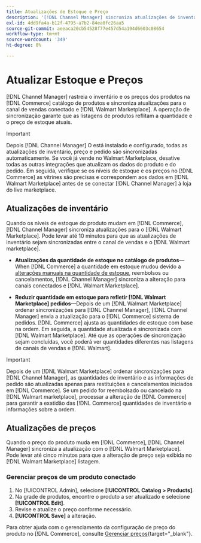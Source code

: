 ```yaml
---
title: Atualizações de Estoque e Preço
description: '[!DNL Channel Manager] sincroniza atualizações de inventário e preço entre a [!DNL Commerce] armazenar e [!DNL Walmart Marketplace] para gerenciar suas operações de canal de vendas na [!DNL Commerce] Administrador'
exl-id: 4dd9fa4a-b12f-4795-a7b2-84ea0fc26aa5
source-git-commit: aeeaca20cb54528f77e457d54a194d6603c08654
workflow-type: tm+mt
source-wordcount: '349'
ht-degree: 0%

---
```


# Atualizar Estoque e Preços

[!DNL Channel Manager] rastreia o inventário e os preços dos produtos na [!DNL Commerce] catálogo de produtos e sincroniza atualizações para o canal de vendas conectado e [!DNL Walmart Marketplace]. A operação de sincronização garante que as listagens de produtos reflitam a quantidade e o preço de estoque atuais.


>[!IMPORTANT]
>
>Depois [!DNL Channel Manager] O está instalado e configurado, todas as atualizações de inventário, preço e pedido são sincronizadas automaticamente. Se você já vende no Walmart Marketplace, desative todas as outras integrações que atualizam os dados do produto e do pedido. Em seguida, verifique se os níveis de estoque e os preços no [!DNL Commerce] as vitrines são precisas e correspondem aos dados em [!DNL Walmart Marketplace] antes de se conectar [!DNL Channel Manager] à loja do live marketplace.


## Atualizações de inventário

Quando os níveis de estoque do produto mudam em [!DNL Commerce], [!DNL Channel Manager] sincroniza atualizações para o [!DNL Walmart Marketplace]. Pode levar até 10 minutos para que as atualizações de inventário sejam sincronizadas entre o canal de vendas e o [!DNL Walmart marketplace].

* **Atualizações da quantidade de estoque no catálogo de produtos**— When [!DNL Commerce] a quantidade em estoque mudou devido a [alterações manuais na quantidade de estoque](https://docs.magento.com/user-guide/catalog/inventory-product-quantity.html), reembolsos ou cancelamentos, [!DNL Channel Manager] sincroniza a alteração para canais conectados e [!DNL Walmart Marketplace].

* **Reduzir quantidade em estoque para refletir [!DNL Walmart Marketplace] pedidos**—Depois de um [!DNL Walmart Marketplace] ordenar sincronizações para [!DNL Channel Manager], [!DNL Channel Manager] envia a atualização para o [!DNL Commerce] sistema de pedidos. [!DNL Commerce] ajusta as quantidades de estoque com base na ordem. Em seguida, a quantidade atualizada é sincronizada com [!DNL Walmart Marketplace]. Até que as operações de sincronização sejam concluídas, você poderá ver quantidades diferentes nas listagens de canais de vendas e [!DNL Walmart].

>[!IMPORTANT]
>
>Depois de um [!DNL Walmart Marketplace] ordenar sincronizações para [!DNL Channel Manager], as quantidades de inventário e as informações de pedido são atualizadas apenas para restituições e cancelamentos iniciados em [!DNL Commerce]. Se um pedido for reembolsado ou cancelado na [!DNL Walmart marketplace], processar a alteração de [!DNL Commerce] para garantir a exatidão das [!DNL Commerce] quantidades de inventário e informações sobre a ordem.

## Atualizações de preços

Quando o preço do produto muda em [!DNL Commerce], [!DNL Channel Manager] sincroniza a atualização com o [!DNL Walmart Marketplace]. Pode levar até cinco minutos para que a alteração de preço seja exibida no [!DNL Walmart Marketplace] listagem.

### Gerenciar preços de um produto conectado

1. No [!UICONTROL Admin], selecione **[!UICONTROL Catalog > Products]**.
1. Na grade de produtos, encontre o produto a ser atualizado e selecione **[!UICONTROL Edit]**.
1. Revise e atualize o preço conforme necessário.
1. **[!UICONTROL Save]** a alteração.

Para obter ajuda com o gerenciamento da configuração de preço do produto no [!DNL Commerce], consulte [Gerenciar preços](https://docs.magento.com/user-guide/catalog/pricing.html){target="_blank"}.
